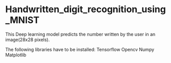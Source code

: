 # Handwritten_digit_recognition_using_MNIST
This Deep learning model predicts the number written by the user in an image(28x28 pixels).

The following libraries have to be installed:
Tensorflow
Opencv
Numpy
Matplotlib
